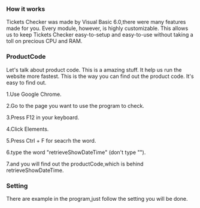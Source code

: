 ### How it works

Tickets Checker was made by Visual Basic 6.0,there were many features made for you.
Every module, however, is highly customizable.
This allows us to keep Tickets Checker easy-to-setup and easy-to-use without taking a toll on precious CPU and RAM.

### ProductCode

Let's talk about product code.
This is a amazing stuff.
It help us run the website more fastest.
This is the way you can find out the product code.
It's easy to find out.

1.Use Google Chrome.

2.Go to the page you want to use the program to check.

3.Press F12 in your keyboard.

4.Click Elements.

5.Press Ctrl + F for seacrh the word.

6.type the word "retrieveShowDateTime" (don't type "").

7.and you will find out the productCode,which is behind retrieveShowDateTime.


### Setting

There are example in the program,just follow the setting you will be done.
